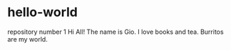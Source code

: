 # hello-world
repository number 1
Hi All!
The name is Gio. I love books and tea.
Burritos are my world.

